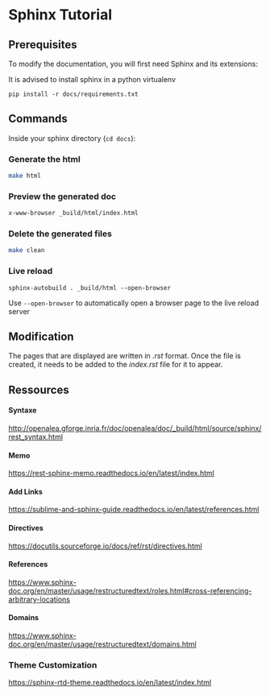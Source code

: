 # Sphinx Tutorial
## Prerequisites

To modify the documentation, you will first need Sphinx and its extensions:

It is advised to install sphinx in a python virtualenv

```
pip install -r docs/requirements.txt
``` 


## Commands
Inside your sphinx directory (`cd docs`):

### Generate the html
```bash
make html
```

### Preview the generated doc

```bash
x-www-browser _build/html/index.html
```

### Delete the generated files
```bash
make clean
```

### Live reload
```
sphinx-autobuild . _build/html --open-browser 
```
Use `--open-browser` to automatically open a browser page to the live reload server

## Modification
The pages that are displayed are written in _.rst_ format. 
Once the file is created, it needs to be added to the _index.rst_ file for it to appear.

## Ressources
#### Syntaxe
http://openalea.gforge.inria.fr/doc/openalea/doc/_build/html/source/sphinx/rest_syntax.html

#### Memo
https://rest-sphinx-memo.readthedocs.io/en/latest/index.html

#### Add Links
https://sublime-and-sphinx-guide.readthedocs.io/en/latest/references.html

#### Directives
https://docutils.sourceforge.io/docs/ref/rst/directives.html

#### References
https://www.sphinx-doc.org/en/master/usage/restructuredtext/roles.html#cross-referencing-arbitrary-locations

#### Domains
https://www.sphinx-doc.org/en/master/usage/restructuredtext/domains.html

### Theme Customization
https://sphinx-rtd-theme.readthedocs.io/en/latest/index.html
